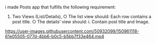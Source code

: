 i made Posts app that fulfills the following requirement:
 1. Two Views (List/Details),
   ○ The list view should:
    Each row contains a post title.
   ○ The details’ view should:
   i. Contain post title and Image.


https://user-images.githubusercontent.com/50932099/150961118-61e05505-077d-4bb6-b0c5-b5bb7f33e464.mp4


